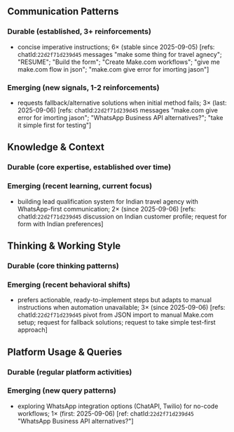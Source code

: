 ## Communication Patterns
### Durable (established, 3+ reinforcements)
- concise imperative instructions; 6× (stable since 2025-09-05) [refs: chatId:`22d2f71d239d45` messages "make some thing for travel agnecy"; "RESUME"; "Build the form"; "Create Make.com workflows"; "give me make.com flow in json"; "make.com give error for imorting jason"]

### Emerging (new signals, 1-2 reinforcements)
- requests fallback/alternative solutions when initial method fails; 3× (last: 2025-09-06) [refs: chatId:`22d2f71d239d45` messages "make.com give error for imorting jason"; "WhatsApp Business API alternatives?"; "take it simple first for testing"]

## Knowledge & Context
### Durable (core expertise, established over time)

### Emerging (recent learning, current focus)
- building lead qualification system for Indian travel agency with WhatsApp-first communication; 2× (since 2025-09-06) [refs: chatId:`22d2f71d239d45` discussion on Indian customer profile; request for form with Indian preferences]

## Thinking & Working Style
### Durable (core thinking patterns)

### Emerging (recent behavioral shifts)
- prefers actionable, ready-to-implement steps but adapts to manual instructions when automation unavailable; 3× (since 2025-09-06) [refs: chatId:`22d2f71d239d45` pivot from JSON import to manual Make.com setup; request for fallback solutions; request to take simple test-first approach]

## Platform Usage & Queries
### Durable (regular platform activities)

### Emerging (new query patterns)
- exploring WhatsApp integration options (ChatAPI, Twilio) for no-code workflows; 1× (first: 2025-09-06) [ref: chatId:`22d2f71d239d45` "WhatsApp Business API alternatives?"]